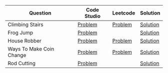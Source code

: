 | Question                 | Code Studio                                                                                   | Leetcode                                                 | Solution                             |
| ------------------------ | --------------------------------------------------------------------------------------------- | -------------------------------------------------------- | ------------------------------------ |
| Climbing Stairs          | [Problem](https://www.codingninjas.com/studio/problems/count-ways-to-reach-nth-stairs_798650) | [Problem](https://leetcode.com/problems/climbing-stairs) | [Solution](ClimbStairs.java)         |
| Frog Jump                | [Problem](https://www.codingninjas.com/studio/problems/frog-jump_3621012)                     |                                                          | [Solution](FrogJump.java)            |
| House Robber             | [Problem](https://www.codingninjas.com/studio/problems/loot-houses_630510)                    | [Problem](https://leetcode.com/problems/house-robber)    | [Solution](HouseRobber.java)         |
| Ways To Make Coin Change | [Problem](https://www.codingninjas.com/studio/problems/630471)                                | [Problem](https://leetcode.com/problems/coin-change-ii)  | [Solution](TotalWaysCoinChange.java) |
| Rod Cutting              | [Problem](https://www.codingninjas.com/studio/problems/rod-cutting-problem_800284)            |                                                          | [Solution](RodCutting.java)          |


